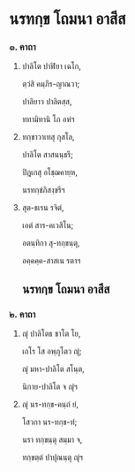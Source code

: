 <h1>นรทกฺข โถมนา อาสีส</h1>
<h3>๓. คาถา</h3>
<ol>
<li>
ปาลิโต  
ปาฬิยา เฉโก,  
  
ตฺวํสิ คมฺภีร-ญาณวา;  
  
ปาลิยาว ปาลิตสฺส,  
  
ททามิทานิ โภ อหํฯ  
</li>
  
<li>
ทกฺขาวาเทสุ  
กุสโล,  
  
ปาลิโต สาสนนฺธรี;  
  
ปิฎเกสุ อโชฺฌคายฺห,  
  
นรทกฺขํภิสงฺขรีฯ  
</li>
  
<li>
สุต-ธเรน  
รจิตํ,  
  
เอตํ สาร-คเวสิโน;  
  
อตนฺทิกา สุ-ทกฺขนฺตุ,  
  
อคฺคคฺค-สาสเน รตาฯ  
</li>
  
<h2>นรทกฺข โถมนา อาสีส</h2>
</ol>
<h3>๒. คาถา</h3>
<ol>
<li>
ญุํ  
ปาลิโตธ ชาโต โย,  
  
เถโร โส อพฺภุโตว ญุํ;  
  
ญุํ มหา-ปาลิโต สโนฺต,  
  
นิกาย-ปาลิโต จ ญุํฯ  
</li>
  
<li>
ญุํ  
นร-ทกฺข-คนฺถํ ยํ,  
  
โสวกา นร-ทกฺข-ทํ;  
  
นรา ทกฺขนฺตุ สมฺมา จ,  
  
ทกฺขตฺตํ ปาปุณนฺตุ ญุํฯ  
</li>
  
  
  
  
  